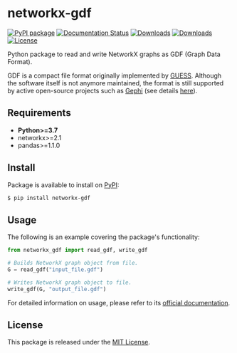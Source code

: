 # networkx-gdf

[![PyPI package](https://img.shields.io/pypi/v/networkx-gdf?color=%234dc71f)](https://pypi.org/p/networkx-gdf/)
[![Documentation Status](https://readthedocs.org/projects/networkx-gdf/badge/?version=latest)](https://networkx-gdf.readthedocs.io/en/latest/?badge=latest)
[![Downloads](https://static.pepy.tech/badge/networkx-gdf)](https://pepy.tech/project/networkx-gdf)
[![Downloads](https://static.pepy.tech/badge/networkx-gdf/month)](https://pepy.tech/project/networkx-gdf)
[![License](https://img.shields.io/pypi/l/networkx-temporal)](https://github.com/nelsonaloysio/networkx-gdf/blob/main/LICENSE.md)

Python package to read and write NetworkX graphs as GDF (Graph Data Format).

GDF is a compact file format originally implemented by [GUESS](https://graphexploration.cond.org). Although the software itself is not anymore maintained, the format is still supported by active open-source projects such as [Gephi](https://gephi.org/) (see details [here](https://networkx-gdf.readthedocs.io/en/stable/api.html#networkx_gdf.GDF)).

## Requirements

* **Python>=3.7**
* networkx>=2.1
* pandas>=1.1.0

## Install

Package is available to install on [PyPI](https://pypi.org/project/networkx-gdf/):

```bash
$ pip install networkx-gdf
```

## Usage

The following is an example covering the package's functionality:

```python
from networkx_gdf import read_gdf, write_gdf

# Builds NetworkX graph object from file.
G = read_gdf("input_file.gdf")

# Writes NetworkX graph object to file.
write_gdf(G, "output_file.gdf")
```

For detailed information on usage, please refer to its [official documentation](https://networkx-gdf.readthedocs.io).

## License

This package is released under the [MIT License](https://github.com/nelsonaloysio/networkx-gdf/blob/main/LICENSE.md).
